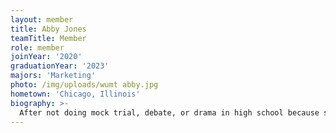 ```yaml
---
layout: member
title: Abby Jones
teamTitle: Member
role: member
joinYear: '2020'
graduationYear: '2023'
majors: 'Marketing'
photo: /img/uploads/wumt abby.jpg
hometown: 'Chicago, Illinois'
biography: >-
  After not doing mock trial, debate, or drama in high school because she was “nerdy but not that nerdy,” Abby soon caved to her dramatic tendencies after meeting her mock trial obsessed roommate in college. She was thrilled to join the team in her sophomore year and has loved creating outlandish characters that judges can describe as “sorta funny but DEEPLY unprofessional.”
---
```

